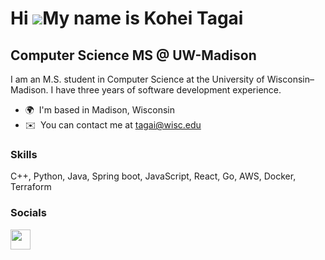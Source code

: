 Hi ![](https://user-images.githubusercontent.com/18350557/176309783-0785949b-9127-417c-8b55-ab5a4333674e.gif)My name is Kohei Tagai
===================================================================================================================================

Computer Science MS @ UW-Madison
--------------------------------

I am an M.S. student in Computer Science at the University of Wisconsin–Madison. I have three years of software development experience.

* 🌍  I'm based in Madison, Wisconsin
* ✉️  You can contact me at [tagai@wisc.edu](mailto:tagai@wisc.edu)

### Skills

C++, Python, Java, Spring boot, JavaScript, React, Go, AWS, Docker, Terraform

### Socials

<p align="left"> <a href="https://www.github.com/tkohei07" target="_blank" rel="noreferrer"><img src="https://raw.githubusercontent.com/danielcranney/readme-generator/main/public/icons/socials/github.svg" width="32" height="32" /></a></p>
